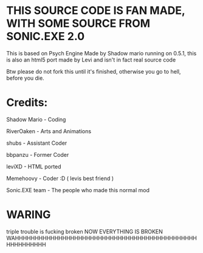 # THIS SOURCE CODE IS FAN MADE, WITH SOME SOURCE FROM SONIC.EXE 2.0
This is based on Psych Engine Made by Shadow mario running on 0.5.1, this is also an html5 port made by Levi and isn't in fact real source code

Btw please do not fork this until it's finished, otherwise you go to hell, before you die.


# Credits:

Shadow Mario - Coding

RiverOaken - Arts and Animations

shubs - Assistant Coder

bbpanzu - Former Coder

leviXD - HTML ported

Memehoovy - Coder :D ( levis best friend )

Sonic.EXE team - The people who made this normal mod

# WARING
triple trouble is fucking broken
NOW EVERYTHING IS BROKEN WAHHHHHHHHHHHHHHHHHHHHHHHHHHHHHHHHHHHHHHHHHHHHHHHHHHHHHHHH
